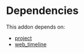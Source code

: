 # Dependencies

This addon depends on:

- [project](https://github.com/bringout/oca-ocb-project/tree/6256b43eafef0a9530c85740eeda3d6fb6e21392/odoo-bringout-oca-ocb-project)
- [web_timeline](https://github.com/bringout/oca-technical)
